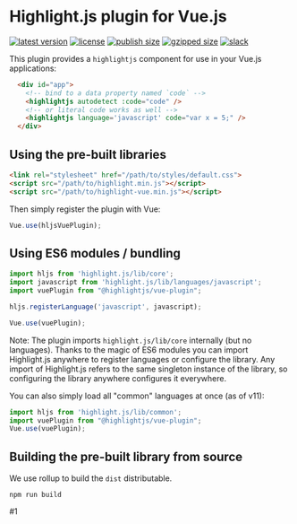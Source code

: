 # Highlight.js plugin for Vue.js

[![latest version](https://badgen.net/npm/v/@highlightjs/vue-plugin?label=latest)](https://www.npmjs.com/package/@highlightjs/vue-plugin)
[![license](https://badgen.net/github/license/highlightjs/vue-plugin?color=cyan)](https://github.com/highlightjs/vue-plugin/blob/main/LICENSE)
[![publish size](https://badgen.net/packagephobia/publish/@highlightjs/vue-plugin?label=size)](https://packagephobia.com/result?p=@highlightjs/vue-plugin)
[![gzipped size](https://badgen.net/bundlephobia/minzip/@highlightjs/vue-plugin?label=gzipped)](https://bundlephobia.com/result?p=@highlightjs/vue-plugin)
[![slack](https://badgen.net/badge/icon/slack?icon=slack&label&color=pink)](https://join.slack.com/t/highlightjs/shared_invite/zt-mj0utgqp-TNFf4VQICnDnPg4zMHChFw)


This plugin provides a `highlightjs` component for use
in your Vue.js applications:

```html
  <div id="app">
    <!-- bind to a data property named `code` -->
    <highlightjs autodetect :code="code" />
    <!-- or literal code works as well -->
    <highlightjs language='javascript' code="var x = 5;" />
  </div>
```

## Using the pre-built libraries

```html
<link rel="stylesheet" href="/path/to/styles/default.css">
<script src="/path/to/highlight.min.js"></script>
<script src="/path/to/highlight-vue.min.js"></script>
```

Then simply register the plugin with Vue:

```js
Vue.use(hljsVuePlugin);
```


## Using ES6 modules / bundling

```js
import hljs from 'highlight.js/lib/core';
import javascript from 'highlight.js/lib/languages/javascript';
import vuePlugin from "@highlightjs/vue-plugin";

hljs.registerLanguage('javascript', javascript);

Vue.use(vuePlugin);
```

Note: The plugin imports `highlight.js/lib/core` internally (but no languages).  Thanks to the magic of ES6 modules you can import Highlight.js anywhere to register languages or configure the library.  Any import of Highlight.js refers to the same singleton instance of the library, so configuring the library anywhere configures it everywhere. 

You can also simply load all "common" languages at once (as of v11):

```js
import hljs from 'highlight.js/lib/common';
import vuePlugin from "@highlightjs/vue-plugin";
Vue.use(vuePlugin);
```

## Building the pre-built library from source

We use rollup to build the `dist` distributable.

```
npm run build
```
#1
